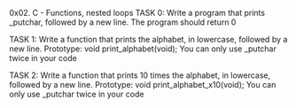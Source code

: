 0x02. C - Functions, nested loops
TASK 0:
Write a program that prints _putchar, followed by a new line.
The program should return 0

TASK 1:
Write a function that prints the alphabet, in lowercase, followed by a new line.
Prototype: void print_alphabet(void);
You can only use _putchar twice in your code

TASK 2:
Write a function that prints 10 times the alphabet, in lowercase, followed by a new line.
Prototype: void print_alphabet_x10(void);
You can only use _putchar twice in your code
